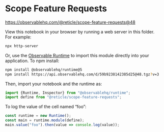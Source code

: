 # Scope Feature Requests

https://observablehq.com/@reticle/scope-feature-requests@48

View this notebook in your browser by running a web server in this folder. For
example:

~~~sh
npx http-server
~~~

Or, use the [Observable Runtime](https://github.com/observablehq/runtime) to
import this module directly into your application. To npm install:

~~~sh
npm install @observablehq/runtime@5
npm install https://api.observablehq.com/d/59b9238142385d25@48.tgz?v=3
~~~

Then, import your notebook and the runtime as:

~~~js
import {Runtime, Inspector} from "@observablehq/runtime";
import define from "@reticle/scope-feature-requests";
~~~

To log the value of the cell named “foo”:

~~~js
const runtime = new Runtime();
const main = runtime.module(define);
main.value("foo").then(value => console.log(value));
~~~
